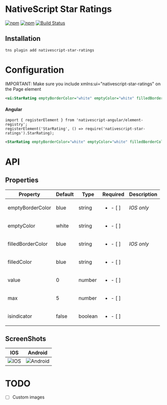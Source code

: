 # NativeScript Star Ratings

[![npm](https://img.shields.io/npm/v/nativescript-star-ratings.svg)](https://www.npmjs.com/package/nativescript-star-ratings)
[![npm](https://img.shields.io/npm/dt/nativescript-star-ratings.svg?label=npm%20downloads)](https://www.npmjs.com/package/nativescript-star-ratings)
[![Build Status](https://travis-ci.org//triniwiz/nativescript-star-ratings.svg?branch=master)](https://travis-ci.org/triniwiz/nativescript-star-ratings)

## Installation

```
tns plugin add nativescript-star-ratings
```

# Configuration

IMPORTANT: Make sure you include xmlns:ui="nativescript-star-ratings" on the
Page element

```xml
<ui:StarRating emptyBorderColor="white" emptyColor="white" filledBorderColor="black" filledColor="red" value="2" max="5"/>
```

#### Angular

```
import { registerElement } from 'nativescript-angular/element-registry';
registerElement('StarRating', () => require('nativescript-star-ratings').StarRating);
```

```xml
<StarRating emptyBorderColor="white" emptyColor="white" filledBorderColor="black" filledColor="red" value="{{value}}" max="{{max}}" isindicator="false"></StarRating>
```


# API


## Properties

| Property | Default | Type | Required | Description  |
| --- | --- | --- | ---| ---|
| emptyBorderColor | blue | string | <ul><li>- [ ] </li></ul> | *IOS only*|
| emptyColor | white | string | <ul><li>- [ ] </li></ul> |  |
| filledBorderColor | blue | string | <ul><li>- [ ] </li></ul> | *IOS only*|
| filledColor | blue | string | <ul><li>- [ ] </li></ul> |  |
| value | 0 | number | <ul><li>- [ ] </li></ul> |  |
| max | 5 | number | <ul><li>- [ ] </li></ul> |  |
| isindicator | false | boolean | <ul><li>- [ ] </li></ul> |  |



## ScreenShots
| IOS | Android|
| --- | ---|
|![IOS](https://i.imgur.com/KCI4lXA.gif) | ![Android](https://i.imgur.com/nS0Ag8V.gif)|



# TODO

* [ ] Custom images
